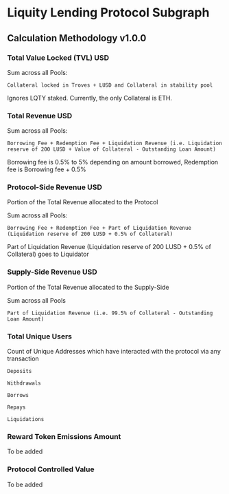 # Liquity Lending Protocol Subgraph
## Calculation Methodology v1.0.0

### Total Value Locked (TVL) USD

Sum across all Pools:

`Collateral locked in Troves + LUSD and Collateral in stability pool`

Ignores LQTY staked. Currently, the only Collateral is ETH. 

### Total Revenue USD

Sum across all Pools:

`Borrowing Fee + Redemption Fee + Liquidation Revenue (i.e. Liquidation reserve of 200 LUSD + Value of Collateral - Outstanding Loan Amount)`

Borrowing fee is 0.5% to 5% depending on amount borrowed, Redemption fee is Borrowing fee + 0.5%

### Protocol-Side Revenue USD
Portion of the Total Revenue allocated to the Protocol

Sum across all Pools:

`Borrowing Fee + Redemption Fee + Part of Liquidation Revenue (Liquidation reserve of 200 LUSD + 0.5% of Collateral)`

Part of Liquidation Revenue (Liquidation reserve of 200 LUSD + 0.5% of Collateral) goes to Liquidator 

### Supply-Side Revenue USD
Portion of the Total Revenue allocated to the Supply-Side

Sum across all Pools

`Part of Liquidation Revenue (i.e. 99.5% of Collateral - Outstanding Loan Amount)`

### Total Unique Users

Count of  Unique Addresses which have interacted with the protocol via any transaction

`Deposits`

`Withdrawals`

`Borrows`

`Repays`

`Liquidations`

###  Reward Token Emissions Amount

To be added

###  Protocol Controlled Value

To be added
